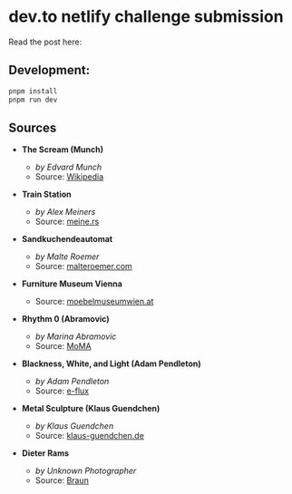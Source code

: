 # dev.to netlify challenge submission

Read the post here:

## Development:

```bash
pnpm install
pnpm run dev
```

## Sources

- **The Scream (Munch)**

  - _by Edvard Munch_
  - Source: [Wikipedia](https://upload.wikimedia.org/wikipedia/commons/c/c5/Edvard_Munch%2C_1893%2C_The_Scream%2C_oil%2C_tempera_and_pastel_on_cardboard%2C_91_x_73_cm%2C_National_Gallery_of_Norway.jpg)

- **Train Station**

  - _by Alex Meiners_
  - Source: [meine.rs](https://meine.rs/photography/img/Train%20Station.webp)

- **Sandkuchendeautomat**

  - _by Malte Roemer_
  - Source: [malteroemer.com](https://malteroemer.com/wp-content/uploads/2024/03/Sandkuchendeautomat-2024-Malte-Roemer-kinetische-Installation-Kunstakademie-Karlsruhe-Scheibenhardt-scaled.jpg)

- **Furniture Museum Vienna**

  - Source: [moebelmuseumwien.at](https://www.moebelmuseumwien.at/fileadmin/_processed_/1/1/csm_Fauteuil_Galaxy_1_Walter_Pichler__Wien_1966-_c__BMobV_SKB__Foto_Lois_Lammerhuber_2a1f7e2e0f.jpg)

- **Rhythm 0 (Abramovic)**

  - _by Marina Abramovic_
  - Source: [MoMA](https://www.moma.org/d/assets/W1siZiIsIjIwMTgvMTAvMzEvMXNkZHAzdDhoNV80MjU1Mi5qcGciXSxbInAiLCJjb252ZXJ0IiwiLXF1YWxpdHkgOTAgLXJlc2l6ZSAyMDAweDIwMDBcdTAwM2UiXV0/42552.jpg)

- **Blackness, White, and Light (Adam Pendleton)**

  - _by Adam Pendleton_
  - Source: [e-flux](https://images.e-flux-systems.com/508559_0a4e9502bc3b13db79040e849697e5a8.jpg,1400)

- **Metal Sculpture (Klaus Guendchen)**

  - _by Klaus Guendchen_
  - Source: [klaus-guendchen.de](https://www.klaus-guendchen.de/Graphik/Winter1.jpg)

- **Dieter Rams**
  - _by Unknown Photographer_
  - Source: [Braun](https://www.braunhousehold.com/medias/en-psp-scs-braun-100yrs-principles-of-good-design-hc-def-01-innovative-1080x806.jpg?context=bWFzdGVyfHJvb3R8NDYwODd8aW1hZ2UvanBlZ3xhREZpTDJnMlppODVOelF3TkRrNU9EYzNPVEU0TDJWdVgzQnpjRjl6WTNOZlluSmhkVzR0TVRBd2VYSnpYM0J5YVc1amFYQnNaWE10YjJZdFoyOXZaQzFrWlhOcFoyNWZhR05mWkdWbVh6QXhYMmx1Ym05MllYUnBkbVZmTVRBNE1IZzRNRFl1YW5CbnwzYTQyYTRlYTEwNzhhYTY5NTQzZDc3YTRlYmY3NjU5Mzc0NWQzNTI4ZjE2Y2ZhMDc0Mzk0OThlZjRlNzI3MzQz)
